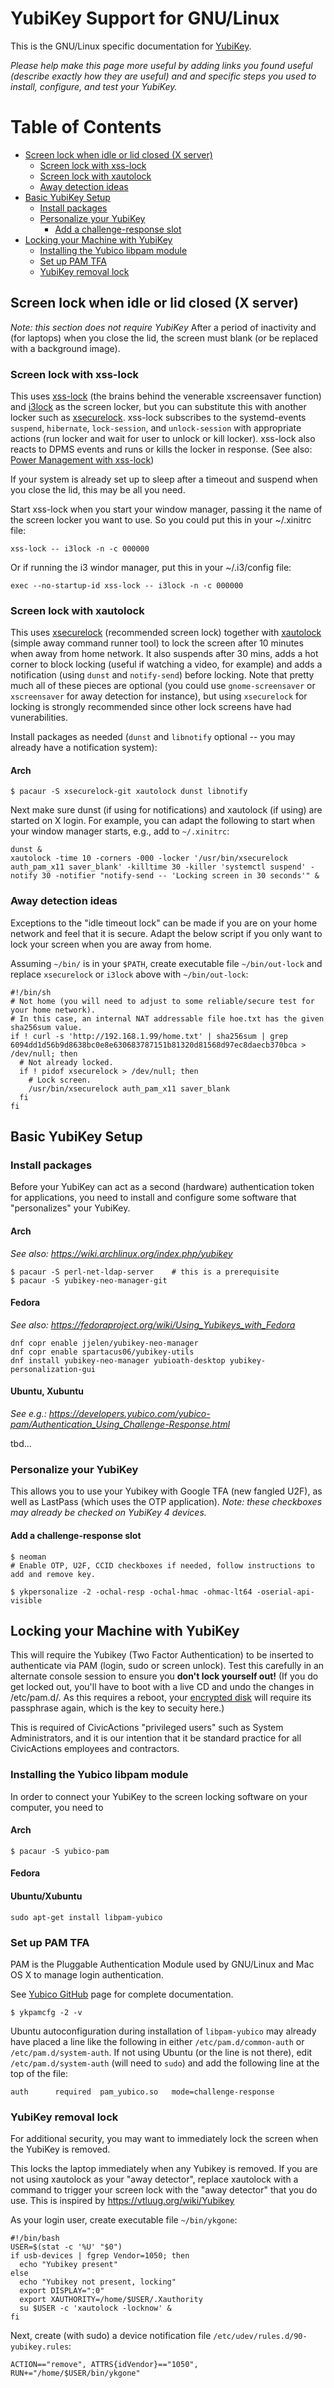 # YubiKey Support for GNU/Linux

This is the GNU/Linux specific documentation for [YubiKey](/yubikey).

_Please help make this page more useful by adding links you found useful (describe exactly how they are useful) and and specific steps you used to install, configure, and test your YubiKey._

Table of Contents
=================

* [Screen lock when idle or lid closed (X server)](#screen-lock-when-idle-or-lid-closed-x-server)
  * [Screen lock with xss-lock](#screen-lock-with-xss-lock)
  * [Screen lock with xautolock](#screen-lock-with-xautolock)
  * [Away detection ideas](#away-detection-ideas)
* [Basic YubiKey Setup](#basic-yubikey-setup)
  * [Install packages](#install-packages)
  * [Personalize your YubiKey](#personalize-your-yubikey)
	* [Add a challenge-response slot](#add-a-challenge-response-slot)
* [Locking your Machine with YubiKey](#locking-your-machine-with-yubikey)
  * [Installing the Yubico libpam module](#installing-the-yubico-libpam-module)
  * [Set up PAM TFA](#set-up-pam-tfa)
  * [YubiKey removal lock](#yubikey-removal-lock)

## Screen lock when idle or lid closed (X server)
_Note: this section does not require YubiKey_
After a period of inactivity and (for laptops) when you close the lid, the screen must blank (or be replaced with a background image).

### Screen lock with xss-lock
This uses [xss-lock](http://manpages.ubuntu.com/manpages/xenial/man1/xss-lock.1.html) (the brains behind the venerable xscreensaver function) and [i3lock](http://i3wm.org/i3lock/) as the screen locker, but you can substitute this with another locker such as [xsecurelock](https://github.com/google/xsecurelock). xss-lock subscribes to the systemd-events `suspend`, `hibernate`, `lock-session`, and `unlock-session` with appropriate actions (run locker and wait for user to unlock or kill locker). xss-lock also reacts to DPMS events and runs or kills the locker in response. (See also: [Power Management with xss-lock](https://wiki.archlinux.org/index.php/Power_management#xss-lock))

If your system is already set up to sleep after a timeout and suspend when you close the lid, this may be all you need.

Start xss-lock when you start your window manager, passing it the name of the screen locker you want to use. So you could put this in your ~/.xinitrc file:
```
xss-lock -- i3lock -n -c 000000
```

Or if running the i3 windor manager, put this in your ~/.i3/config file:
```
exec --no-startup-id xss-lock -- i3lock -n -c 000000
```

### Screen lock with xautolock
This uses [xsecurelock](https://github.com/google/xsecurelock) (recommended screen lock) together with [xautolock](http://linux.die.net/man/1/xautolock) (simple away command runner tool) to lock the screen after 10 minutes when away from home network. It also suspends after 30 mins, adds a hot corner to block locking (useful if watching a video, for example) and adds a notification (using `dunst` and `notify-send`) before locking. Note that pretty much all of these pieces are optional (you could use `gnome-screensaver` or `xscreensaver` for away detection for instance), but using `xsecurelock` for locking is strongly recommended since other lock screens have had vunerabilities.

Install packages as needed (`dunst` and `libnotify` optional -- you may already have a notification system):

#### Arch
```
$ pacaur -S xsecurelock-git xautolock dunst libnotify
```

Next make sure dunst (if using for notifications) and xautolock (if using) are started on X login.
For example, you can adapt the following to start when your window manager starts, e.g., add to `~/.xinitrc`:
```
dunst &
xautolock -time 10 -corners -000 -locker '/usr/bin/xsecurelock auth_pam_x11 saver_blank' -killtime 30 -killer 'systemctl suspend' -notify 30 -notifier "notify-send -- 'Locking screen in 30 seconds'" &
```

### Away detection ideas
Exceptions to the "idle timeout lock" can be made if you are on your home network and feel that it is secure. Adapt the below script if you only want to lock your screen when you are away from home.

Assuming `~/bin/` is in your `$PATH`, create executable file `~/bin/out-lock` and replace `xsecurelock` or `i3lock` above with `~/bin/out-lock`:
```
#!/bin/sh
# Not home (you will need to adjust to some reliable/secure test for your home network).
# In this case, an internal NAT addressable file hoe.txt has the given sha256sum value.
if ! curl -s 'http://192.168.1.99/home.txt' | sha256sum | grep 6094dd1d56b9d8638bc0e8e630683787151b81320d81568d97ec8daecb370bca > /dev/null; then
  # Not already locked.
  if ! pidof xsecurelock > /dev/null; then
    # Lock screen.
    /usr/bin/xsecurelock auth_pam_x11 saver_blank
  fi
fi
```

## Basic YubiKey Setup

### Install packages

Before your YubiKey can act as a second (hardware) authentication token for applications, you need to install and configure some software that "personalizes" your YubiKey.

#### Arch
_See also: https://wiki.archlinux.org/index.php/yubikey_
```
$ pacaur -S perl-net-ldap-server    # this is a prerequisite
$ pacaur -S yubikey-neo-manager-git
```

#### Fedora
_See also: https://fedoraproject.org/wiki/Using_Yubikeys_with_Fedora_
```
dnf copr enable jjelen/yubikey-neo-manager 
dnf copr enable spartacus06/yubikey-utils 
dnf install yubikey-neo-manager yubioath-desktop yubikey-personalization-gui
```

#### Ubuntu, Xubuntu
_See e.g.: https://developers.yubico.com/yubico-pam/Authentication_Using_Challenge-Response.html_

tbd...

### Personalize your YubiKey
This allows you to use your Yubikey with Google TFA (new fangled U2F), as well as LastPass (which uses the OTP application).
_Note: these checkboxes may already be checked on YubiKey 4 devices._

#### Add a challenge-response slot
```
$ neoman
# Enable OTP, U2F, CCID checkboxes if needed, follow instructions to add and remove key.

​$ ykpersonalize -2 -ochal-resp -ochal-hmac -ohmac-lt64 -oserial-api-visible
```

## Locking your Machine with YubiKey
This will require the Yubikey (Two Factor Authentication) to be inserted to authenticate via PAM (login, sudo or screen unlock). Test this carefully in an alternate console session to ensure you **don't lock yourself out!** (If you do get locked out, you'll have to boot with a live CD and undo the changes in /etc/pam.d/. As this requires a reboot, your [encrypted disk](/tools.md#disk-encryption-and-storage-management) will require its passphrase again, which is the key to secuity here.)

This is required of CivicActions "privileged users" such as System Administrators, and it is our intention that it be standard practice for all CivicActions employees and contractors.

### Installing the Yubico libpam module
In order to connect your YubiKey to the screen locking software on your computer, you need to 

#### Arch
```
$ pacaur -S yubico-pam
```

#### Fedora

#### Ubuntu/Xubuntu
```
sudo apt-get install libpam-yubico
```

### Set up PAM TFA
PAM is the Pluggable Authentication Module used by GNU/Linux and Mac OS X to manage login authentication.

See [Yubico GitHub](https://github.com/Yubico/yubico-pam/blob/b0e243835e61418bfa760e57c3d313b2e9452e87/doc/Authentication_Using_Challenge-Response.adoc) page for complete documentation.
```
$ ykpamcfg -2 -v
```

Ubuntu autoconfiguration during installation of `libpam-yubico` may already have placed a line like the following in either `/etc/pam.d/common-auth` or `/etc/pam.d/system-auth`. If not using Ubuntu (or the line is not there), edit `/etc/pam.d/system-auth` (will need to `sudo`) and add the following line at the top of the file:
```
auth      required  pam_yubico.so   mode=challenge-response
```

### YubiKey removal lock
For additional security, you may want to immediately lock the screen when the YubiKey is removed.

This locks the laptop immediately when any Yubikey is removed. If you are not using xautolock as your "away detector", replace xautolock with a command to trigger your screen lock with the "away detector" that you do use. This is inspired by https://vtluug.org/wiki/Yubikey

As your login user, create executable file `~/bin/ykgone`:
```
#!/bin/bash
USER=$(stat -c '%U' "$0")
if usb-devices | fgrep Vendor=1050; then
  echo "Yubikey present"
else
  echo "Yubikey not present, locking"
  export DISPLAY=":0"
  export XAUTHORITY=/home/$USER/.Xauthority
  su $USER -c 'xautolock -locknow' &
fi
```

Next, create (with sudo) a device notification file `/etc/udev/rules.d/90-yubikey.rules`:
```
ACTION=="remove", ATTRS{idVendor}=="1050", RUN+="/home/$USER/bin/ykgone"
```
